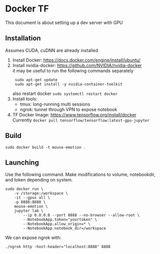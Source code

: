 # Docker TF
This document is about setting up a dev server with GPU

## Installation
Assumes CUDA, cuDNN are already installed

1. Install Docker: https://docs.docker.com/engine/install/ubuntu/
2. Install nvidia-docker: https://github.com/NVIDIA/nvidia-docker   
   it may be useful to run the following commands separately    
   ```
    sudo apt-get update
    sudo apt-get install -y nvidia-container-toolkit
   ```    
   also restart docker `sudo systemctl restart docker`
3. Install tools: 
   - tmux: long-running multi sessions
   - ngrok: tunnel through VPN to expose notebook 
4. TF Docker Image: https://www.tensorflow.org/install/docker    
   Currently `docker pull tensorflow/tensorflow:latest-gpu-jupyter`

## Build
```
sudo docker build -t mouse-emotion .
```


## Launching
Use the following command. Make modifications to volume, notebookdir, and token depending on system.

```
sudo docker run \
    -v /storage:/workspace \
    -it --gpus all \
    -p 8888:8888 \
    mouse-emotion \
    jupyter lab \
        --ip 0.0.0.0 --port 8888 --no-browser --allow-root \
        --NotebookApp.token="yourtoken" \
        --NotebookApp.allow_origin=* \
        --NotebookApp.notebook_dir=/workspace
```

We can expose ngrok with:  
```
./ngrok http -host-header="localhost:8888" 8888
```

